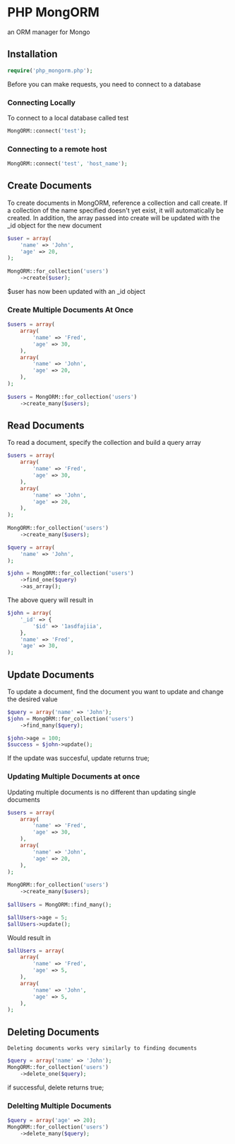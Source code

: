 # PHP MongORM

an ORM manager for Mongo

## Installation

```php
require('php_mongorm.php');
```

Before you can make requests, you need to connect to a database
	
### Connecting Locally
To connect to a local database called test
```php
MongORM::connect('test');
```
    
### Connecting to a remote host
```php	
MongORM::connect('test', 'host_name');
```

## Create Documents

To create documents in MongORM, reference a collection and call create.  If a collection of the name specified doesn't yet exist, it will automatically be created.  In addition, the array passed into create will be updated with the _id object for the new document

```php
$user = array(
	'name' => 'John',
	'age' => 20,
);
	
MongORM::for_collection('users')
	->create($user);
```
$user has now been updated with an _id object

### Create Multiple Documents At Once
```php
$users = array(
	array(
		'name' => 'Fred',
		'age' => 30,
	),
	array(
		'name' => 'John',
		'age' => 20,
	),
);
	
$users = MongORM::for_collection('users')
	->create_many($users);
```

## Read Documents

To read a document, specify the collection and build a query array


```php
$users = array(
	array(
		'name' => 'Fred',
		'age' => 30,
	),
	array(
		'name' => 'John',
		'age' => 20,
	),
);
	
MongORM::for_collection('users')
	->create_many($users);

$query = array(
	'name' => 'John',
);	

$john = MongORM::for_collection('users')
	->find_one($query)
	->as_array();
```
The above query will result in

```php
$john = array(
	'_id' => {
		'$id' => '1asdfajiia',
	},
	'name' => 'Fred',
	'age' => 30,
);
```

## Update Documents

To update a document, find the document you want to update and change the desired value

```php
$query = array('name' => 'John');
$john = MongORM::for_collection('users')
	->find_many($query);

$john->age = 100;
$success = $john->update();
```
If the update was succesful, update returns true;

### Updating Multiple Documents at once

Updating multiple documents is no different than updating single documents

```php
$users = array(
	array(
		'name' => 'Fred',
		'age' => 30,
	),
	array(
		'name' => 'John',
		'age' => 20,
	),
);
	
MongORM::for_collection('users')
	->create_many($users);
	
$allUsers = MongORM::find_many();

$allUsers->age = 5;
$allUsers->update();
```
Would result in 
```php 
$allUsers = array(
	array(
		'name' => 'Fred',
		'age' => 5,
	),
	array(
		'name' => 'John',
		'age' => 5,
	),
);
```

## Deleting Documents

	Deleting documents works very similarly to finding documents

```php
$query = array('name' => 'John');
MongORM::for_collection('users')
	->delete_one($query);
```
if successful, delete returns true;

### Delelting Multiple Documents

```php
$query = array('age' => 20);
MongORM::for_collection('users')
	->delete_many($query);
```




	




